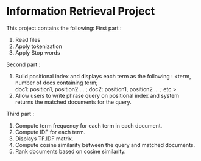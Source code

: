 # Information Retrieval Project
This project contains the following:
First part : 
1. Read files 
2. Apply tokenization 
3. Apply Stop words
 
Second part : 
1. Build positional index and displays each term as the following :
  <term, number of docs containing term;  
    doc1: position1, position2 … ;
    doc2: position1, position2 … ;
  etc.>
2. Allow users to write phrase query on positional index and system returns the 
matched documents for the query.

Third part : 
1. Compute term frequency for each term in each document.
2. Compute IDF for each term.
3. Displays TF.IDF matrix.
4. Compute cosine similarity between the query and matched documents.
5. Rank documents based on cosine similarity.
